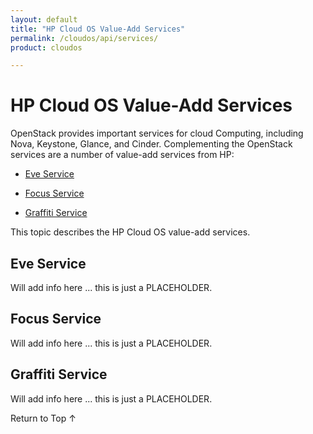 ```yaml
---
layout: default
title: "HP Cloud OS Value-Add Services"
permalink: /cloudos/api/services/
product: cloudos

---
```


<script>

function PageRefresh {
onLoad="window.refresh"
}

PageRefresh();

</script>


# HP Cloud OS Value-Add Services

OpenStack provides important services for cloud Computing, including Nova, Keystone, Glance, and Cinder.  Complementing the OpenStack services are a number of value-add 
services from HP:

* [Eve Service](#eve-service)

* [Focus Service](#focus-service)

* [Graffiti Service](#graffiti-service)

This topic describes the HP Cloud OS value-add services.

## Eve Service

Will add info here ... this is just a PLACEHOLDER.  

## Focus Service

Will add info here ... this is just a PLACEHOLDER. 

## Graffiti Service

Will add info here ... this is just a PLACEHOLDER. 

<a href="#top" style="padding:14px 0px 14px 0px; text-decoration: none;"> Return to Top &#8593; </a>


